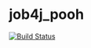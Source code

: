 # job4j_pooh
[![Build Status](https://travis-ci.org/DmitriyYugai/job4j_pooh.svg?branch=master)](https://travis-ci.org/DmitriyYugai/job4j_pooh)
